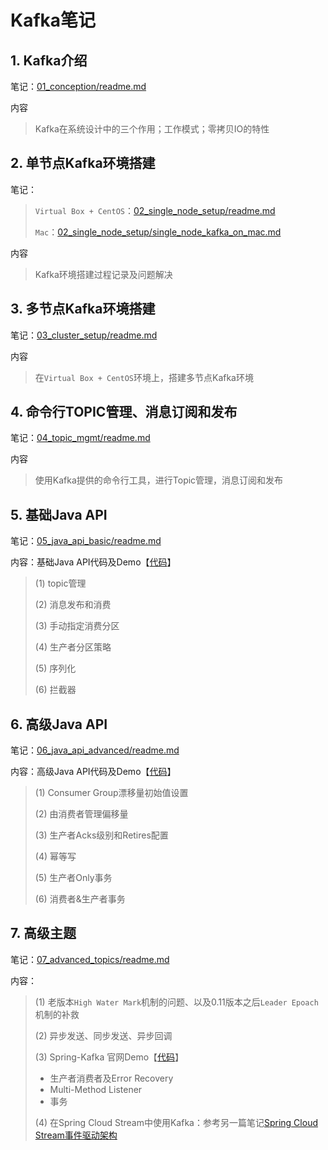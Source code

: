 # Kafka笔记

## 1. Kafka介绍

笔记：[01_conception/readme.md](01_conception/readme.md)

内容

> Kafka在系统设计中的三个作用；工作模式；零拷贝IO的特性

## 2. 单节点Kafka环境搭建

笔记：

> `Virtual Box + CentOS`：[02_single_node_setup/readme.md](02_single_node_setup/readme.md)
>
> `Mac`：[02_single_node_setup/single_node_kafka_on_mac.md](02_single_node_setup/single_node_kafka_on_mac.md)

内容

> Kafka环境搭建过程记录及问题解决

## 3. 多节点Kafka环境搭建

笔记：[03_cluster_setup/readme.md](03_cluster_setup/readme.md)

内容

> 在`Virtual Box + CentOS`环境上，搭建多节点Kafka环境

## 4. 命令行TOPIC管理、消息订阅和发布

笔记：[04_topic_mgmt/readme.md](04_topic_mgmt/readme.md)

内容

> 使用Kafka提供的命令行工具，进行Topic管理，消息订阅和发布

## 5. 基础Java API

笔记：[05_java_api_basic/readme.md](05_java_api_basic/readme.md)

内容：基础Java API代码及Demo【[代码](https://github.com/fangkun119/java_proj_ref/tree/master/300_kafka/demos)】

> (1) topic管理
>
> (2) 消息发布和消费
>
> (3) 手动指定消费分区
>
> (4) 生产者分区策略
>
> (5) 序列化
>
> (6) 拦截器

## 6. 高级Java API

笔记：[06_java_api_advanced/readme.md](06_java_api_advanced/readme.md)

内容：高级Java API代码及Demo【[代码](https://github.com/fangkun119/java_proj_ref/tree/master/300_kafka/demos)】

> (1) Consumer Group漂移量初始值设置
>
> (2) 由消费者管理偏移量
>
> (3) 生产者Acks级别和Retires配置
>
> (4) 幂等写
>
> (5) 生产者Only事务
>
> (6) 消费者&生产者事务

## 7. 高级主题

笔记：[07_advanced_topics/readme.md](07_advanced_topics/readme.md)

内容：

> (1) 老版本`High Water Mark`机制的问题、以及0.11版本之后`Leader Epoach`机制的补救
>
> (2) 异步发送、同步发送、异步回调
>
> (3) Spring-Kafka 官网Demo【[代码](https://github.com/fangkun119/java_proj_ref/tree/master/300_kafka/spring_kafka_samples)】
>
> * 生产者消费者及Error Recovery 
> * Multi-Method Listener 
> * 事务
>
> (4) 在Spring Cloud Stream中使用Kafka：参考另一篇笔记[Spring Cloud Stream事件驱动架构](https://github.com/fangkun119/manning-smia/blob/master/note/ch10_sprint_cloud_stream.md)


